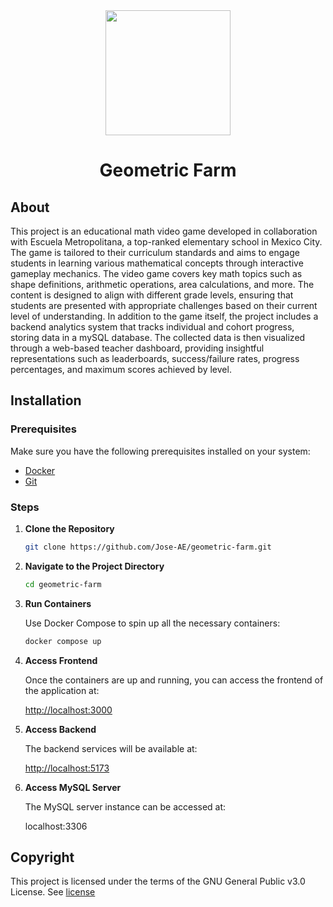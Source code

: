 <div align="center"><img  width="200" height="200" src="https://i.imgur.com/lJgIXDC.png"></div>
<h1 align="center">Geometric Farm</h1>

<h2>About</h2>
This project is an educational math video game developed in collaboration with Escuela Metropolitana, a top-ranked elementary school in Mexico City. The game is tailored to their curriculum standards and aims to engage students in learning various mathematical concepts through interactive gameplay mechanics.
The video game covers key math topics such as shape definitions, arithmetic operations, area calculations, and more. The content is designed to align with different grade levels, ensuring that students are presented with appropriate challenges based on their current level of understanding.
In addition to the game itself, the project includes a backend analytics system that tracks individual and cohort progress, storing data in a mySQL database. The collected data is then visualized through a web-based teacher dashboard, providing insightful representations such as leaderboards, success/failure rates, progress percentages, and maximum scores achieved by level.

<h2>Installation</h2>

### Prerequisites

Make sure you have the following prerequisites installed on your system:

- [Docker](https://www.docker.com/)
- [Git](https://git-scm.com/)

### Steps

1. **Clone the Repository**

   ```bash
   git clone https://github.com/Jose-AE/geometric-farm.git
   ```

2. **Navigate to the Project Directory**

   ```bash
   cd geometric-farm
   ```

3. **Run Containers**

   Use Docker Compose to spin up all the necessary containers:

   ```bash
   docker compose up
   ```

4. **Access Frontend**

   Once the containers are up and running, you can access the frontend of the application at:

   [http://localhost:3000](http://localhost:3000)

5. **Access Backend**

   The backend services will be available at:

   [http://localhost:5173](http://localhost:5173)

6. **Access MySQL Server**

   The MySQL server instance can be accessed at:

   localhost:3306

<h2>Copyright</h2>
This project is licensed under the terms of the GNU General Public v3.0 License. See <a href="LICENSE">license</a>
